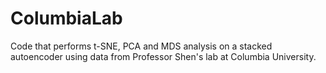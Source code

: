 # ColumbiaLab

Code that performs t-SNE, PCA and MDS analysis on a stacked autoencoder using data from Professor Shen's lab at Columbia University.
